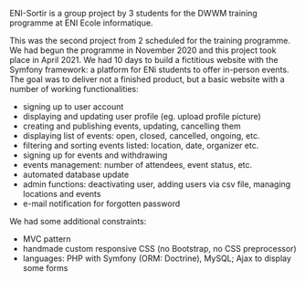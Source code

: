 ENI-Sortir is a group project by 3 students for the DWWM training programme at ENI Ecole informatique.

This was the second project from 2 scheduled for the training programme. We had begun the programme in November 2020 and this project took place in April 2021.
We had 10 days to build a fictitious website with the Symfony framework: a platform for ENi students to offer in-person events. The goal was to deliver not a finished product, but a basic website with a number of working functionalities:
- signing up to user account
- displaying and updating user profile (eg. upload profile picture)
- creating and publishing events, updating, cancelling them
- displaying list of events: open, closed, cancelled, ongoing, etc.
- filtering and sorting events listed: location, date, organizer etc.
- signing up for events and withdrawing
- events management: number of attendees, event status, etc.
- automated database update
- admin functions: deactivating user, adding users via csv file, managing locations and events
- e-mail notification for forgotten password

We had some additional constraints:
- MVC pattern
- handmade custom responsive CSS (no Bootstrap, no CSS preprocessor)
- languages: PHP with Symfony (ORM: Doctrine), MySQL; Ajax to display some forms
